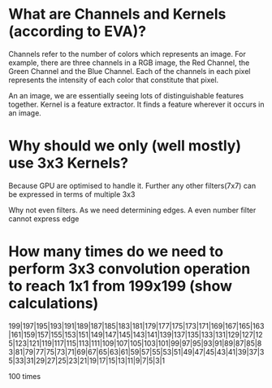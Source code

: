 What are Channels and Kernels (according to EVA)?
==================================================================================================================
Channels refer to the number of colors which represents an image. For example, there are three channels in a RGB image, the Red Channel, the Green Channel and the Blue Channel. Each of the channels in each pixel represents the intensity of each color that constitute that pixel.

An an image, we are essentially seeing lots of distinguishable features together. Kernel is a feature extractor. It finds a feature wherever it occurs in an image.

Why should we only (well mostly) use 3x3 Kernels?
==================================================================================================================

Because GPU are optimised to handle it. Further any other filters(7x7) can be expressed in terms of multiple 3x3

Why not even filters. As we need determining edges. A even number filter cannot express edge

How many times do we need to perform 3x3 convolution operation to reach 1x1 from 199x199 (show calculations)
==================================================================================================================
199|197|195|193|191|189|187|185|183|181|179|177|175|173|171|169|167|165|163|161|159|157|155|153|151|149|147|145|143|141|139|137|135|133|131|129|127|125|123|121|119|117|115|113|111|109|107|105|103|101|99|97|95|93|91|89|87|85|83|81|79|77|75|73|71|69|67|65|63|61|59|57|55|53|51|49|47|45|43|41|39|37|35|33|31|29|27|25|23|21|19|17|15|13|11|9|7|5|3|1

100 times




